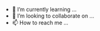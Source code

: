 
- 🌱 I’m currently learning ...
- 💞️ I’m looking to collaborate on ...
- 📫 How to reach me ...

<!---
IsmaelMahmoud/IsmaelMahmoud is a ✨ special ✨ repository because its `README.md` (this file) appears on your GitHub profile.
You can click the Preview link to take a look at your changes.
--->
